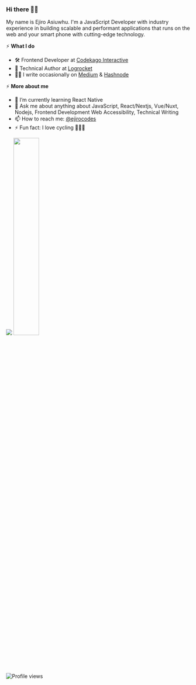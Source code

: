 ### Hi there 👋🏽
My name is Ejiro Asiuwhu. 
I'm a JavaScript Developer with industry experience in building scalable and performant applications that runs on the web and your smart phone with cutting-edge technology.

⚡️ **What I do**
- 🛠 Frontend Developer at [Codekago Interactive](https://codekago.com/) 
- 📝 Technical Author at [Logrocket](https://blog.logrocket.com/author/ejiroasiuwhu/) 
- ✍🏾 I write occasionally on [Medium](https://medium.com/@ejirocodes) & [Hashnode](https://ejiro.hashnode.dev/) 

⚡️ **More about me**
- 🌱 I’m currently learning React Native
- 💬 Ask me about anything about JavaScript, React/Nextjs, Vue/Nuxt, Nodejs, Frontend Development Web Accessibility, Technical Writing 
- 📫 How to reach me: [@ejirocodes](https://twitter.com/ejirocodes)
- ⚡ Fun fact: I love cycling 🚴🏾‍♂️

<p>
  <img src="https://github-readme-stats.vercel.app/api?username=ejirocodes&show_icons=true&theme=tokyonight&line_height=52&count_private=true" />
  <img width="37.2%" src="https://github-readme-stats.vercel.app/api/top-langs/?username=ejirocodes&count_private=true&theme=tokyonight&line_height=52">
</p>


![Profile views](https://gpvc.arturio.dev/ejirocodes)

